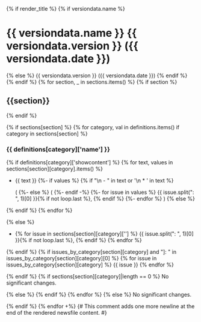 {% if render_title %}
{% if versiondata.name %}
# {{ versiondata.name }} {{ versiondata.version }} ({{ versiondata.date }})
{% else %}
{{ versiondata.version }} ({{ versiondata.date }})
{% endif %}
{% endif %}
{% for section, _ in sections.items() %}
{% if section %}

## {{section}}
{% endif %}

{% if sections[section] %}
{% for category, val in definitions.items() if category in sections[section] %}
### {{ definitions[category]['name'] }}

{% if definitions[category]['showcontent'] %}
{% for text, values in sections[section][category].items() %}
- {{ text }}
{%- if values %}
{% if "\n  - " in text or '\n  * ' in text %}


  (
{%- else %}
 (
{%- endif -%}
{%- for issue in values %}
{{ issue.split(": ", 1)[0] }}{% if not loop.last %}, {% endif %}
{%- endfor %}
)
{% else %}

{% endif %}
{% endfor %}

{% else %}
- {% for issue in sections[section][category][''] %}
{{ issue.split(": ", 1)[0] }}{% if not loop.last %}, {% endif %}
{% endfor %}


{% endif %}
{% if issues_by_category[section][category] and "]: " in issues_by_category[section][category][0] %}
{% for issue in issues_by_category[section][category] %}
{{ issue }}
{% endfor %}

{% endif %}
{% if sections[section][category]|length == 0 %}
No significant changes.

{% else %}
{% endif %}
{% endfor %}
{% else %}
No significant changes.

{% endif %}
{% endfor +%}
{# This comment adds one more newline at the end of the rendered newsfile content. #}
